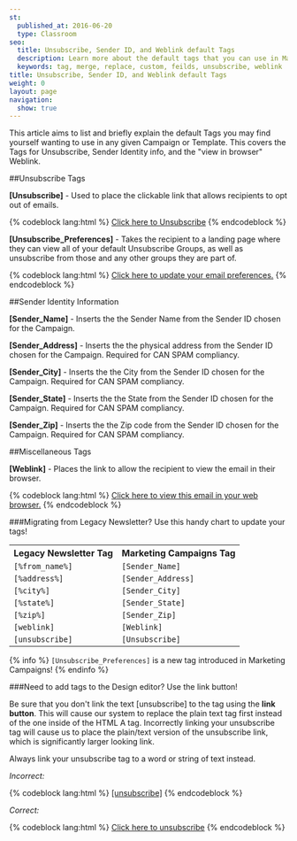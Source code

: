 ```yaml
---
st:
  published_at: 2016-06-20
  type: Classroom
seo:
  title: Unsubscribe, Sender ID, and Weblink default Tags
  description: Learn more about the default tags that you can use in Marketing Campaigns...
  keywords: tag, merge, replace, custom, feilds, unsubscribe, weblink
title: Unsubscribe, Sender ID, and Weblink default Tags
weight: 0
layout: page
navigation:
  show: true
---
```


This article aims to list and briefly explain the default Tags you may find yourself wanting to use in any given Campaign or Template. This covers the Tags for Unsubscribe, Sender Identity info, and the "view in browser" Weblink.

##Unsubscribe Tags

**[Unsubscribe]** - Used to place the clickable link that allows recipients to opt out of emails.

{% codeblock lang:html %}
<a href="[Unsubscribe]">Click here to Unsubscribe</a>
{% endcodeblock %}

**[Unsubscribe_Preferences]** - Takes the recipient to a landing page where they can view all of your default Unsubscribe Groups, as well as unsubscribe from those and any other groups they are part of.

{% codeblock lang:html %}
<a href="[Unsubscribe_Preferences]">Click here to update your email preferences.</a>
{% endcodeblock %}

##Sender Identity Information

**[Sender_Name]** - Inserts the the Sender Name from the Sender ID chosen for the Campaign.

**[Sender_Address]** - Inserts the the physical address from the Sender ID chosen for the Campaign. Required for CAN SPAM compliancy.

**[Sender_City]** - Inserts the the City from the Sender ID chosen for the Campaign. Required for CAN SPAM compliancy.

**[Sender_State]** - Inserts the the State from the Sender ID chosen for the Campaign. Required for CAN SPAM compliancy.

**[Sender_Zip]** - Inserts the the Zip code from the Sender ID chosen for the Campaign. Required for CAN SPAM compliancy.

##Miscellaneous Tags

**[Weblink]** - Places the link to allow the recipient to view the email in their browser.

{% codeblock lang:html %}
<a href="[Weblink]">Click here to view this email in your web browser.</a>
{% endcodeblock %}

###Migrating from Legacy Newsletter? Use this handy chart to update your tags!

<table class="table">
  <tr><th>Legacy Newsletter Tag</th><th>Marketing Campaigns Tag</th></tr>
  <tr><td><code>[%from_name%]</code></td><td><code>[Sender_Name]</code></td></tr>
  <tr><td><code>[%address%]</code></td><td><code>[Sender_Address]</code></td></tr>
  <tr><td><code>[%city%]</code></td><td><code>[Sender_City]</code></td></tr>
  <tr><td><code>[%state%]</code></td><td><code>[Sender_State]</code></td></tr>
  <tr><td><code>[%zip%]</code></td><td><code>[Sender_Zip]</code></td></tr>
  <tr><td><code>[weblink]</code></td><td><code>[Weblink]</code></td></tr>
  <tr><td><code>[unsubscribe]</code></td><td><code>[Unsubscribe]</code></td></tr>
</table>

{% info %}
`[Unsubscribe_Preferences]` is a new tag introduced in Marketing Campaigns!
{% endinfo %}

###Need to add tags to the Design editor? Use the link button!

Be sure that you don't link the text [unsubscribe] to the tag using the **link button**. This will cause our system to replace the plain text tag first instead of the one inside of the HTML A tag. Incorrectly linking your unsubscribe tag will cause us to place the plain/text version of the unsubscribe link, which is significantly larger looking link.  

Always link your unsubscribe tag to a word or string of text instead.

_Incorrect:_

{% codeblock lang:html %}
<a href="[unsubscribe]">[unsubscribe]</a>
{% endcodeblock %}

_Correct:_

{% codeblock lang:html %}
<a href="[unsubscribe]">Click here to unsubscribe</a></code>
{% endcodeblock %}
